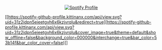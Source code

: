 <p align="center">
  <a href="https://github.com/kittinan/spotify-github-profile">
    <img src="https://spotify-github-profile.vercel.app/api/view?uid=31z2idpn5eieetgvh6x6kzjvrqlu&cover_image=true&theme=default&show_offline=false&background_color=000000&interchange=false&bar_color=00ffff&bar_color_cover=false" alt="Spotify Profile">
  </a>
</p>


[[https://spotify-github-profile.kittinanx.com/api/view.svg?uid=31z2idpn5eieetgvh6x6kzjvrqlu&redirect=true][https://spotify-github-profile.kittinanx.com/api/view.svg?uid=31z2idpn5eieetgvh6x6kzjvrqlu&cover_image=true&theme=default&show_offline=false&background_color=000000&interchange=true&bar_color=53b14f&bar_color_cover=false)]]
